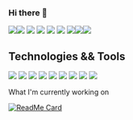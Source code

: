 ### Hi there 👋

<!--
**niles87/niles87** is a ✨ _special_ ✨ repository because its `README.md` (this file) appears on your GitHub profile.

Here are some ideas to get you started:
- 🔭 I’m currently working on ...
- 🌱 I’m currently learning ...
- 👯 I’m looking to collaborate on ...
- 🤔 I’m looking for help with ...
- 💬 Ask me about ...
- 📫 How to reach me: ...
- 😄 Pronouns: ...
- ⚡ Fun fact: ...
-->

<!--
[![Header](https://raw.githubusercontent.com/niles87/<OWNER>/<OWNER>/readme_header.png "Header")](https://niles87.dev/)
-->

<img src="https://github-readme-stats.vercel.app/api?username=niles87&show_icons=true&theme=dark&count_private=true"><a href="https://github.com/anuraghazra/github-readme-stats"><img src="https://github-readme-stats.vercel.app/api/top-langs/?username=niles87&theme=dark"></a> <a src="https://github.com/niles87/Project3"><img src="https://github-readme-stats.vercel.app/api/pin/?username=niles87&repo=Project3&theme=dark"></a> <a src="https://github.com/niles87/book-finder"><img src="https://github-readme-stats.vercel.app/api/pin/?username=niles87&repo=book-finder&theme=dark"></a> <a src="https://github.com/niles87/python_REST"><img src="https://github-readme-stats.vercel.app/api/pin/?username=niles87&repo=python_REST&theme=dark"></a> <a src="https://github.com/niles87/ProjectTwo"><img src="https://github-readme-stats.vercel.app/api/pin/?username=niles87&repo=ProjectTwo&theme=dark"></a> <a src="https://github.com/niles87/Project-1"><img src="https://github-readme-stats.vercel.app/api/pin/?username=niles87&repo=Project-1&theme=dark"></a><a src="https://github.com/niles87/flappy"><img src="https://github-readme-stats.vercel.app/api/pin/?username=niles87&repo=flappy&theme=dark"></a><a src="https://github.com/niles87/vigilant-fortnight"><img src="https://github-readme-stats.vercel.app/api/pin/?username=niles87&repo=vigilant-fortnight&theme=dark"></a>

## Technologies && Tools

<img src="https://img.shields.io/badge/OS-iOS-informational?style=plastic&logo=Apple&logoColor=white&color=black&labelColor=blue"> <img src="https://img.shields.io/badge/OS-Windows-informational?style=plastic&logo=windows&logoColor=white&color=black&labelColor=blue"> <img src="https://img.shields.io/badge/Editor-Visual%20Studio-red?style=plastic&logo=visual%20studio&logoColor=blueviolet&color=black&labelColor=blue"> <img src="https://img.shields.io/badge/Code-Node-informational?style=plastic&logo=Node.JS&logoColor=green&color=black&labelColor=blue"> <img src="https://img.shields.io/badge/Code-C%23-informational?style=plastic&logo=c-Sharp&logoColor=blueviolet&color=black&labelColor=blue"> <img src="https://img.shields.io/badge/Tool-Unity-informational?style=plastic&logo=Unity&logoColor=white&color=black&labelColor=blue"> <img src="https://img.shields.io/badge/Tool-Git-informational?style=plastic&logo=Git&logoColor=red&color=black&labelColor=blue"> <img src="https://img.shields.io/badge/Tool-MongoDB-informational?style=plastic&logo=mongoDB&logoColor=green&color=black&labelColor=blue"> <img src="https://img.shields.io/badge/Tool-MySQL-informational?style=plastic&logo=mySQL&logoColor=black&color=black&labelColor=blue">

What I'm currently working on

[![ReadMe Card](https://github-readme-stats.vercel.app/api/pin/?username=niles87&repo=vigilant-fortnight&theme=dark)](https://github.com/niles87/vigilant-fortnight)
